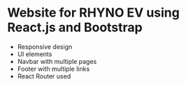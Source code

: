 # Website for RHYNO EV using React.js and Bootstrap
- Responsive design
- UI elements
- Navbar with multiple pages
- Footer with multiple links
- React Router used
